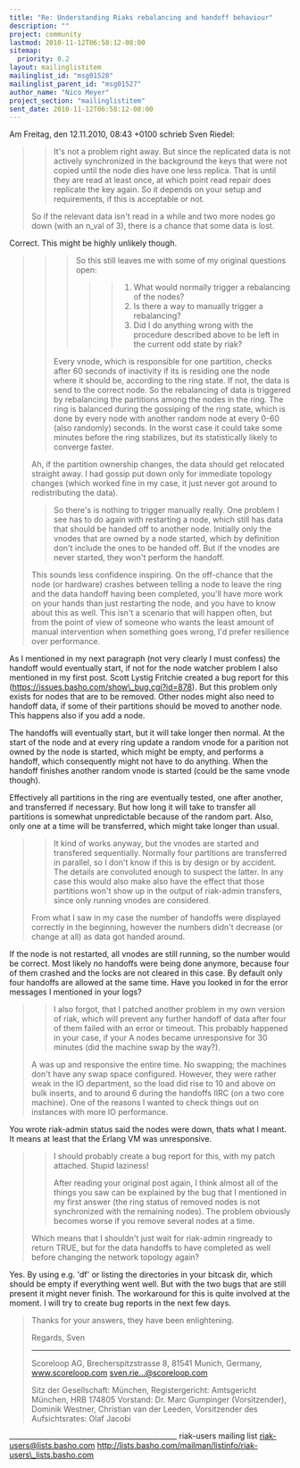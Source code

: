 ```yaml
---
title: "Re: Understanding Riaks rebalancing and handoff behaviour"
description: ""
project: community
lastmod: 2010-11-12T06:58:12-08:00
sitemap:
  priority: 0.2
layout: mailinglistitem
mailinglist_id: "msg01528"
mailinglist_parent_id: "msg01527"
author_name: "Nico Meyer"
project_section: "mailinglistitem"
sent_date: 2010-11-12T06:58:12-08:00
---
```



Am Freitag, den 12.11.2010, 08:43 +0100 schrieb Sven Riedel:
> > 
> > It's not a problem right away. But since the replicated data is not
> > actively synchronized in the background the keys that were not copied
> > until the node dies have one less replica. That is until they are read
> > at least once, at which point read repair does replicate the key again.
> > So it depends on your setup and requirements, if this is acceptable or
> > not.
> 
> So if the relevant data isn't read in a while and two more nodes go down 
> (with 
> an n\_val of 3), there is a chance that some data is lost.
> 

Correct. This might be highly unlikely though.

> > 
> >> 
> >> So this still leaves me with some of my original questions open:
> >>>> 
> >>>> 1. What would normally trigger a rebalancing of the nodes? 
> >>>> 2. Is there a way to manually trigger a rebalancing?
> >>>> 3. Did I do anything wrong with the procedure described above to
> >>>> be left in the current odd state by riak?
> >> 
> > 
> > Every vnode, which is responsible for one partition, checks after 60
> > seconds of inactivity if its is residing one the node where it should
> > be, according to the ring state. If not, the data is send to the correct
> > node. So the rebalancing of data is triggered by rebalancing the
> > partitions among the nodes in the ring.
> > The ring is balanced during the gossiping of the ring state, which is
> > done by every node with another random node at every 0-60 (also
> > randomly) seconds.
> > In the worst case it could take some minutes before the ring stabilizes,
> > but its statistically likely to converge faster.
> 
> Ah, if the partition ownership changes, the data should get relocated 
> straight away.
> I had gossip put down only for immediate topology changes (which worked fine 
> in my case, it just never got around to redistributing the data).
> 
> > 
> > So there's is nothing to trigger manually really. One problem I see has
> > to do again with restarting a node, which still has data that should be
> > handed off to another node. Initially only the vnodes that are owned by
> > a node started, which by definition don't include the ones to be handed
> > off. But if the vnodes are never started, they won't perform the
> > handoff.
> 
> This sounds less confidence inspiring. On the off-chance that the node (or 
> hardware) crashes between telling a node to leave the ring and the data 
> handoff having been completed, you'll have more work on your hands than just 
> restarting the node, and you have to know about this as well. This isn't a 
> scenario that will happen often, but from the point of view of someone who 
> wants the least amount of manual intervention when something goes wrong, I'd 
> prefer resilience over performance.
> 
As I mentioned in my next paragraph (not very clearly I must confess)
the handoff would eventually start, if not for the node watcher problem
I also mentioned in my first post. Scott Lystig Fritchie created a bug
report for this (https://issues.basho.com/show\_bug.cgi?id=878). But this
problem only exists for nodes that are to be removed.
Other nodes might also need to handoff data, if some of their partitions
should be moved to another node. This happens also if you add a node.

The handoffs will eventually start, but it will take longer then normal.
At the start of the node and at every ring update a random vnode for a
parition not owned by the node is started, which might be empty, and
performs a handoff, which consequently might not have to do anything.
When the handoff finishes another random vnode is started (could be the
same vnode though).

Effectively all partitions in the ring are eventually tested, one after
another, and transferred if necessary. But how long it will take to
transfer all partitions is somewhat unpredictable because of the random
part. Also, only one at a time will be transferred, which might take
longer than usual.


> > It kind of works anyway, but the vnodes are started and transfered
> > sequentially. Normally four partitions are transferred in parallel, so I
> > don't know if this is by design or by accident. The details are
> > convoluted enough to suspect the latter.
> > In any case this would also make also have the effect that those
> > partitions won't show up in the output of riak-admin transfers, since
> > only running vnodes are considered.
> 
> From what I saw in my case the number of handoffs were displayed correctly in 
> the beginning, however the numbers didn't decrease (or change at all) as data 
> got handed around.
> 

If the node is not restarted, all vnodes are still running, so the
number would be correct. Most likely no handoffs were being done
anymore, because four of them crashed and the locks are not cleared in
this case. By default only four handoffs are allowed at the same time.
Have you looked in for the error messages I mentioned in your logs?

> > 
> > I also forgot, that I patched another problem in my own version of riak,
> > which will prevent any further handoff of data after four of them failed
> > with an error or timeout. This probably happened in your case, if your A
> > nodes became unresponsive for 30 minutes (did the machine swap by the
> > way?).
> 
> A was up and responsive the entire time. No swapping; the machines don't have 
> any swap space configured. However, they were rather weak in the IO 
> department, so the load did rise to 10 and above on bulk inserts, and to 
> around 6 during the handoffs IIRC (on a two core machine). One of the reasons 
> I wanted to check things out on instances with more IO performance.
> 

You wrote riak-admin status said the nodes were down, thats what I
meant. It means at least that the Erlang VM was unresponsive.

> > I should probably create a bug report for this, with my patch attached.
> > Stupid laziness!
> > 
> > After reading your original post again, I think almost all of the things
> > you saw can be explained by the bug that I mentioned in my first answer
> > (the ring status of removed nodes is not synchronized with the remaining
> > nodes). The problem obviously becomes worse if you remove several nodes
> > at a time.
> 
> Which means that I shouldn't just wait for riak-admin ringready to return 
> TRUE, but for the data handoffs to have completed as well before changing the 
> network topology again?
> 

Yes. By using e.g. 'df' or listing the directories in your bitcask dir,
which should be empty if everything went well.
But with the two bugs that are still present it might never finish.
The workaround for this is quite involved at the moment.
I will try to create bug reports in the next few days.

> Thanks for your answers, they have been enlightening.
> 
> Regards,
> Sven
> 
> ------------------------------------------
> Scoreloop AG, Brecherspitzstrasse 8, 81541 Munich, Germany, www.scoreloop.com
> sven.rie...@scoreloop.com
> 
> Sitz der Gesellschaft: München, Registergericht: Amtsgericht München, HRB 
> 174805 
> Vorstand: Dr. Marc Gumpinger (Vorsitzender), Dominik Westner, Christian van 
> der Leeden, Vorsitzender des Aufsichtsrates: Olaf Jacobi 
> 



\_\_\_\_\_\_\_\_\_\_\_\_\_\_\_\_\_\_\_\_\_\_\_\_\_\_\_\_\_\_\_\_\_\_\_\_\_\_\_\_\_\_\_\_\_\_\_
riak-users mailing list
riak-users@lists.basho.com
http://lists.basho.com/mailman/listinfo/riak-users\_lists.basho.com


